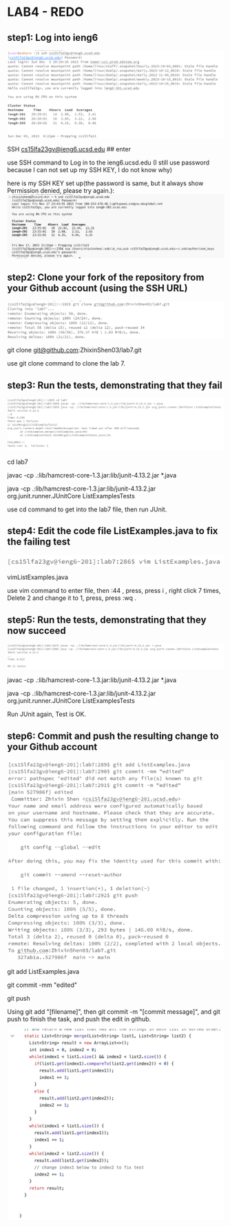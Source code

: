 # LAB4 - REDO


## step1: Log into ieng6

![Image](lab4redo-1.png.png)


SSH cs15lfa23gv@ieng6.ucsd.edu ## enter

use SSH command to Log in to the ieng6.ucsd.edu (I still use password because I can not set up my SSH KEY, I do not know why)


here is my SSH KEY set up(the password is same, but it always show Permission denied, please try again.): 
![Image](lab4-9.png)


## step2: Clone your fork of the repository from your Github account (using the SSH URL)

![Image](lab4redo-2.png.png)

git clone git@github.com:ZhixinShen03/lab7.git<enter>

use git clone command to clone the lab 7.


## step3: Run the tests, demonstrating that they fail

![Image](lab4redo-3.png.png)


cd lab7<enter>

javac -cp .:lib/hamcrest-core-1.3.jar:lib/junit-4.13.2.jar *.java<enter>

java -cp .:lib/hamcrest-core-1.3.jar:lib/junit-4.13.2.jar org.junit.runner.JUnitCore ListExamplesTests<enter>

use cd command to get into the lab7 file, then run JUnit.


## step4: Edit the code file ListExamples.java to fix the failing test

![Image](lab4redo-4.png.png)


vim<space>ListExamples.java<enter>

use vim command to enter file, then :44 <enter>, press<esc>, press i <enter>, <right><right><right><right><right><right><right> right click 7 times, Delete 2 and change it to 1, press<esc>, press :wq<enter> .


## step5: Run the tests, demonstrating that they now succeed

![Image](lab4redo-5.png.png)

javac -cp .:lib/hamcrest-core-1.3.jar:lib/junit-4.13.2.jar *.java<enter>

java -cp .:lib/hamcrest-core-1.3.jar:lib/junit-4.13.2.jar org.junit.runner.JUnitCore ListExamplesTests<enter>

Run JUnit again, Test is OK.

## step6: Commit and push the resulting change to your Github account

![Image](lab4redo-6.png.png)


git add ListExamples.java<enter>

git commit -mm "edited"<enter>

git push<enter>

Using git add "[filename]", then git commit -m "[commit message]", and git push to finish the task, and push the edit in github.

![Image](lab4-8.png)

